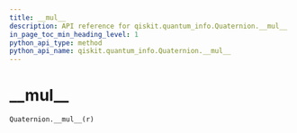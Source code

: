 ```yaml
---
title: __mul__
description: API reference for qiskit.quantum_info.Quaternion.__mul__
in_page_toc_min_heading_level: 1
python_api_type: method
python_api_name: qiskit.quantum_info.Quaternion.__mul__
---
```


# \_\_mul\_\_

<span id="qiskit.quantum_info.Quaternion.__mul__" />

`Quaternion.__mul__(r)`

